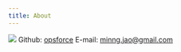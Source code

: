 ```yaml
---
title: About
---
```

![](https://cdn.dribbble.com/users/1162077/screenshots/3749498/building.png)
Github: [opsforce](https://github.com/opsforce)
E-mail: [minng.jao@gmail.com](minng.jao@gmail.com)